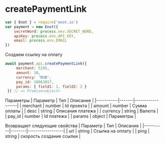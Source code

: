 # createPaymentLink

```js
var { Enot } = require('enot.io')
var payment = new Enot({
    secretWord: process.env.SECRET_WORD,
    apiKey: process.env.API_KEY,
    email: process.env.EMAIL
})
```

Создаем ссылку на оплату
```js
await payment.api.createPaymentLink({
     merchant: 5195,
     amount: 10,
     currency: 'RUB',
     pay_id: 10863017,
     params: { field1: 1, field2: 2 }
 }) // => Promise<object>
```
Параметры
| Параметр | Тип | Описание |
|-----------|-------|------------------|
| merchant | number | Id проекта |
| amount | number | Сумма оплаты |
| desc | string | Описания платежа |
| currency | string | Валюта |
| pay_id | number | Id платежа |
| params | object | Параметры |

Возвращает следующие свойства
| Параметр | Тип | Описание |
|----------|--------|------------------|
| url | string | Ссылка на оплату |
| ping | string | скорость создание ссылки |
